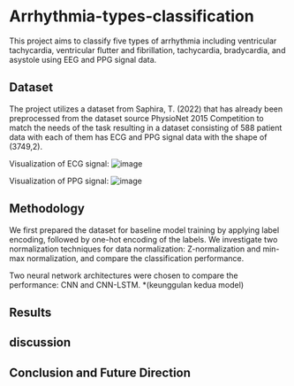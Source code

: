# Arrhythmia-types-classification
This project aims to classify five types of arrhythmia including ventricular tachycardia, ventricular flutter and fibrillation, tachycardia, bradycardia, and asystole using EEG and PPG signal data.

## Dataset
The project utilizes a dataset from Saphira, T. (2022) that has already been preprocessed from the dataset source PhysioNet 2015 Competition to match the needs of the task resulting in a dataset consisting of 588 patient data with each of them has ECG and PPG signal data with the shape of (3749,2).

Visualization of ECG signal:
![image](https://github.com/user-attachments/assets/db5eae55-d0c4-48e8-820d-42d3e60fd658)

Visualization of PPG signal:
![image](https://github.com/user-attachments/assets/1b3c26dd-02f3-4c72-a29a-92684e04ff55)

## Methodology
We first prepared the dataset for baseline model training by applying label encoding, followed by one-hot encoding of the labels. We investigate two normalization techniques for data normalization: Z-normalization and min-max normalization, and compare the classification performance.

Two neural network architectures were chosen to compare the performance: CNN and CNN-LSTM. *(keunggulan kedua model)

## Results 

## discussion

## Conclusion and Future Direction
